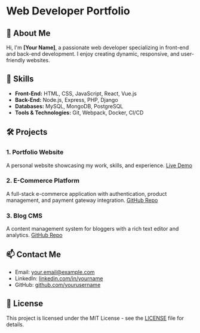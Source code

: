# Web Developer Portfolio

## 👋 About Me
Hi, I'm **[Your Name]**, a passionate web developer specializing in front-end and back-end development. I enjoy creating dynamic, responsive, and user-friendly websites.

## 🚀 Skills
- **Front-End:** HTML, CSS, JavaScript, React, Vue.js
- **Back-End:** Node.js, Express, PHP, Django
- **Databases:** MySQL, MongoDB, PostgreSQL
- **Tools & Technologies:** Git, Webpack, Docker, CI/CD

## 🛠️ Projects
### 1. **Portfolio Website**
A personal website showcasing my work, skills, and experience. [Live Demo](https://yourportfolio.com)

### 2. **E-Commerce Platform**
A full-stack e-commerce application with authentication, product management, and payment gateway integration. [GitHub Repo](https://github.com/yourusername/ecommerce)

### 3. **Blog CMS**
A content management system for bloggers with a rich text editor and analytics. [GitHub Repo](https://github.com/yourusername/blogcms)

## 📫 Contact Me
- Email: [your.email@example.com](mailto:your.email@example.com)
- LinkedIn: [linkedin.com/in/yourname](https://linkedin.com/in/yourname)
- GitHub: [github.com/yourusername](https://github.com/yourusername)

## 📜 License
This project is licensed under the MIT License - see the [LICENSE](LICENSE) file for details.

